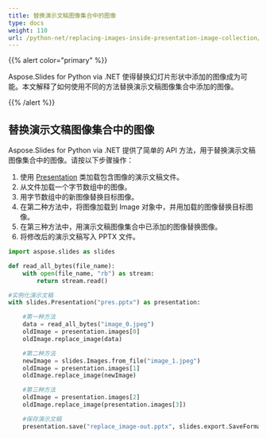 ```yaml
---
title: 替换演示文稿图像集合中的图像
type: docs
weight: 110
url: /python-net/replacing-images-inside-presentation-image-collection/
---
```


{{% alert color="primary" %}} 

Aspose.Slides for Python via .NET 使得替换幻灯片形状中添加的图像成为可能。本文解释了如何使用不同的方法替换演示文稿图像集合中添加的图像。

{{% /alert %}} 
## **替换演示文稿图像集合中的图像**
Aspose.Slides for Python via .NET 提供了简单的 API 方法，用于替换演示文稿图像集合中的图像。请按以下步骤操作：

1. 使用 [Presentation](https://reference.aspose.com/slides/python-net/aspose.slides/presentation/) 类加载包含图像的演示文稿文件。
1. 从文件加载一个字节数组中的图像。
1. 用字节数组中的新图像替换目标图像。
1. 在第二种方法中，将图像加载到 Image 对象中，并用加载的图像替换目标图像。
1. 在第三种方法中，用演示文稿图像集合中已添加的图像替换图像。
1. 将修改后的演示文稿写入 PPTX 文件。

```py
import aspose.slides as slides

def read_all_bytes(file_name):
    with open(file_name, "rb") as stream:
        return stream.read()

#实例化演示文稿
with slides.Presentation("pres.pptx") as presentation:

    #第一种方法
    data = read_all_bytes("image_0.jpeg")
    oldImage = presentation.images[0]
    oldImage.replace_image(data)

    #第二种方法
    newImage = slides.Images.from_file("image_1.jpeg")
    oldImage = presentation.images[1]
    oldImage.replace_image(newImage)

    #第三种方法
    oldImage = presentation.images[2]
    oldImage.replace_image(presentation.images[3])

    #保存演示文稿
    presentation.save("replace_image-out.pptx", slides.export.SaveFormat.PPTX)
```